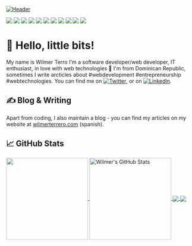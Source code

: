 [![Header](https://raw.githubusercontent.com/wilmerterrero/wilmerterrero/master/header.png "Header")](https://wilmerterrero.com/)

<!-- ICONS -->
![](https://img.shields.io/badge/OS-Linux-informational?style=flat&logo=linux&logoColor=white&color=2D1650)
![](https://img.shields.io/badge/Code-JavaScript-informational?style=flat&logo=javascript&logoColor=white&color=2D1650)
![](https://img.shields.io/badge/Code-React-informational?style=flat&logo=react&logoColor=white&color=2D1650)
![](https://img.shields.io/badge/Code-Vue-informational?style=flat&logo=vue.js&logoColor=white&color=2D1650)
![](https://img.shields.io/badge/Code-PHP-informational?style=flat&logo=php&logoColor=white&color=2D1650)
![](https://img.shields.io/badge/Code-Laravel-informational?style=flat&logo=laravel&logoColor=white&color=2D1650)
![](https://img.shields.io/badge/Code-Csharp-informational?style=flat&logo=c-sharp&logoColor=white&color=2D1650)
![](https://img.shields.io/badge/Design-Figma-informational?style=flat&logo=figma&logoColor=white&color=2D1650)
![](https://img.shields.io/badge/Design-Inkscape-informational?style=flat&logo=inkscape&logoColor=white&color=2D1650)
![](https://img.shields.io/badge/SQL-MySQL-informational?style=flat&logo=mysql&logoColor=white&color=2D1650)
![](https://img.shields.io/badge/SQL-TSQL-informational?style=flat&logo=sql-server&logoColor=white&color=2D1650)

# &#x1F47E; Hello, little bits!
My name is Wilmer Terro I'm a software developer/web developer, IT enthusiast, in love with web technologies 💜 I'm from Dominican Republic, sometimes I write arcticles about #webdevelopment #entrepreneurship #webtechnologies. You can find me on [![Twitter][1.2]][1],  or on [![LinkedIn][2.2]][2].

## &#x270d; Blog & Writing

Apart from coding, I also maintain a blog - you can find my articles on my website at [wilmerterrero.com](https://wilmerterrero.com/) (spanish).


## &#x1f4c8; GitHub Stats

<a href="https://github.com/wilmerterrero/wilmerterrero">
  <img align="center" height="220px" src="https://github-readme-stats.vercel.app/api/top-langs/?username=wilmerterrero&hide=java,html&title_color=ffffff&text_color=c9cacc&icon_color=FDFD59&bg_color=2D1650" />
</a>
<a href="https://github.com/wilmerterrero/wilmerterrero">
  <img align="center" height="220px" src="https://github-readme-stats.vercel.app/api?username=wilmerterrero&show_icons=true&line_height=27&count_private=true&title_color=ffffff&text_color=c9cacc&icon_color=FDFD59&bg_color=2D1650" alt="Wilmer's GitHub Stats" />
</a>

<a href="https://github.com/wilmer/wilmerterrero.com">
  <img align="center" src="https://github-readme-stats.vercel.app/api/pin/?username=wilmerterrero&repo=wilmerterrero.com&title_color=ffffff&text_color=c9cacc&icon_color=FDFD59&bg_color=2D1650" />
</a>


<a href="https://github.com/wilmerterrero/devtafolio">
  <img align="center" src="https://github-readme-stats.vercel.app/api/pin/?username=wilmerterrero&repo=devtafolio&title_color=ffffff&text_color=c9cacc&icon_color=FDFD59&bg_color=2D1650" />
</a>    

<!-- links to your social media accounts -->

[1]: https://twitter.com/wilterrero
[2]: https://www.linkedin.com/in/wilmer-terrero-49540517a/

<!-- icons with padding -->

[1.1]: http://i.imgur.com/tXSoThF.png (twitter icon with padding)
[2.1]: http://i.imgur.com/0o48UoR.png (github icon with padding)

<!-- icons without padding -->

[1.2]: http://i.imgur.com/wWzX9uB.png (twitter icon without padding)
[2.2]: https://raw.githubusercontent.com/MartinHeinz/MartinHeinz/master/linkedin-3-16.png (LinkedIn icon without padding)
